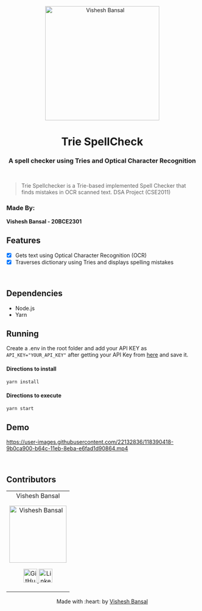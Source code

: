 <p align="center">
<a href="https://visheshbansal.ml">
	<img src="https://i.ibb.co/KxrdfnF/vishesh-white.png" width="300" alt="Vishesh Bansal"/>
</a>
	<h1 align="center"> Trie SpellCheck </h1>
	<h3 align="center"> A spell checker using Tries and Optical Character Recognition </h3>
</p>
<br>

> Trie Spellchecker is a Trie-based implemented Spell Checker that finds mistakes in OCR scanned text. DSA Project (CSE2011)

### Made By:
**Vishesh Bansal - 20BCE2301** <br />

## Features

- [X] Gets text using Optical Character Recognition (OCR)
- [X] Traverses dictionary using Tries and displays spelling mistakes

<br>

## Dependencies

- Node.js
- Yarn

## Running

Create a .env in the root folder and add your API KEY as ```API_KEY="YOUR_API_KEY"``` after getting your API Key from [here](https://ocr.space/OCRAPI) and save it.
<br>

#### Directions to install

```bash
yarn install
```

#### Directions to execute

```bash
yarn start
```

## Demo

https://user-images.githubusercontent.com/22132836/118390418-9b0ca900-b64c-11eb-8eba-e6fad1d90864.mp4

<br />

## Contributors

<table>
	<tr align="center">
		<td>
		Vishesh Bansal
		<p align="center">
			<img src = "https://avatars.githubusercontent.com/u/22132836?s=460&u=08d3940b7ee0105037b88175319ba7f09f83b159&v=4" width="150" height="150" alt="Vishesh Bansal">
		</p>
			<p align="center">
				<a href = "https://github.com/VisheshBansal">
					<img src = "http://www.iconninja.com/files/241/825/211/round-collaboration-social-github-code-circle-network-icon.svg" width="36" height = "36" alt="GitHub"/>
				</a>
				<a href = "https://www.linkedin.com/in/bansalvishesh">
					<img src = "http://www.iconninja.com/files/863/607/751/network-linkedin-social-connection-circular-circle-media-icon.svg" width="36" height="36" alt="LinkedIn"/>
				</a>
			</p>
		</td>
	</tr>
</table>

<p align="center">
	Made with :heart: by <a href="https://github.com/VisheshBansal">Vishesh Bansal</a>
</p>
